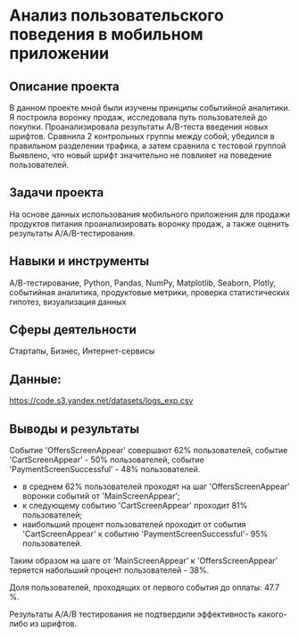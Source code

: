 # Анализ пользовательского поведения в мобильном приложении

## Описание проекта
В данном проекте мной были изучены принципы событийной аналитики. Я построила воронку продаж, исследовала путь пользователей до покупки. Проанализировала результаты A/B-теста введения новых шрифтов. Сравнила 2 контрольных группы между собой, убедился в правильном разделении трафика, а затем сравнила с тестовой группой Выявлено, что новый шрифт значительно не повлияет на поведение пользователей.

## Задачи проекта
На основе данных использования мобильного приложения для продажи продуктов питания проанализировать воронку продаж, а также оценить результаты A/A/B-тестирования.

## Навыки и инструменты
А/В-тестирование, Python, Pandas, NumPy, Matplotlib, Seaborn, Plotly, событийная аналитика, продуктовые метрики, проверка статистических гипотез, визуализация данных

## Сферы деятельности
Стартапы, Бизнес, Интернет-сервисы

## Данные: 
https://code.s3.yandex.net/datasets/logs_exp.csv

## Выводы и результаты
Событие 'OffersScreenAppear' совершают 62% пользователей, событие 'CartScreenAppear' - 50% пользователей, событие 'PaymentScreenSuccessful' - 48% пользователей. 

- в среднем 62% пользователей проходят на шаг 'OffersScreenAppear' воронки событий от 'MainScreenAppear';
-  к следующему событию 'CartScreenAppear' проходит 81% пользователей;
-  наибольший процент пользователей проходит от события 'CartScreenAppear' к событию 'PaymentScreenSuccessful'- 95% пользователей.

Таким образом на шаге от 'MainScreenAppear' к 'OffersScreenAppear' теряется набольший процент пользователей - 38%.

Доля пользователей, проходящих от первого события до оплаты: 47.7 %.

Результаты А/А/В тестирования не подтвердили эффективность какого-либо из шрифтов.
